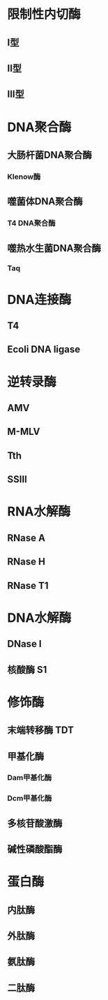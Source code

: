 # 限制性内切酶

## I型


## II型


## III型


# DNA聚合酶

## 大肠杆菌DNA聚合酶

### Klenow酶


## 噬菌体DNA聚合酶

### T4 DNA聚合酶


## 噬热水生菌DNA聚合酶

### Taq


# DNA连接酶

## T4

## Ecoli DNA ligase


# 逆转录酶

## AMV

## M-MLV

## Tth

## SSIII



# RNA水解酶

## RNase A

## RNase H


## RNase T1


# DNA水解酶

## DNase I

## 核酸酶 S1


# 修饰酶

## 末端转移酶 TDT

## 甲基化酶

### Dam甲基化酶

### Dcm甲基化酶


## 多核苷酸激酶

## 碱性磷酸酯酶



# 蛋白酶

## 内肽酶


## 外肽酶


## 氨肽酶


## 二肽酶
